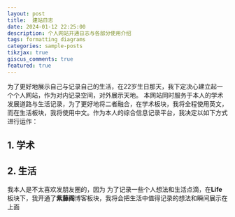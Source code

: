 ```yaml
---
layout: post
title:  建站日志
date: 2024-01-12 22:25:00
description: 个人网站开通日志与各部分使用介绍
tags: formatting diagrams
categories: sample-posts
tikzjax: true
giscus_comments: true
featured: true
---
```

为了更好地展示自己与记录自己的生活，在22岁生日那天，我下定决心建立起一个个人网站，作为对内记录空间，对外展示天地。
本网站同时服务于本人的学术发展道路与生活记录，为了更好地将二者融合，在学术板块，我将全程使用英文，而在生活板块，我将使用中文。作为本人的综合信息记录平台，我决定以如下方式进行运作：
## 1. 学术



## 2. 生活
我本人是不太喜欢发朋友圈的，因为
为了记录一些个人想法和生活点滴，在**Life**板块下，我开通了**紫藤阁**博客板块，我将会把生活中值得记录的想法和瞬间展示在上面